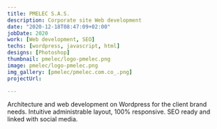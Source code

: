 ```yaml
---
title: PMELEC S.A.S.
description: Corporate site Web development
date: "2020-12-18T08:47:09+02:00"
jobDate: 2020
work: [Web development, SEO]
techs: [wordpress, javascript, html]
designs: [Photoshop]
thumbnail: pmelec/logo-pmelec.png
image: pmelec/logo-pmelec.png
img_gallery: [pmelec/pmelec.com.co_.png]
projectUrl: 

---
```


Architecture and web development on Wordpress for the client brand needs. Intuitive administrable layout, 100% responsive. SEO ready and linked with social media.